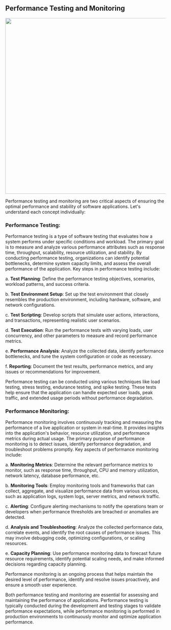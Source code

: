 ## Performance Testing and Monitoring

<img src="https://darey-io-pbl-projects-images.s3.eu-west-2.amazonaws.com/practices/images/performance-monitoring.png" width="936px" height="550px">

Performance testing and monitoring are two critical aspects of ensuring the optimal performance and stability of software applications. Let's understand each concept individually:

### Performance Testing:
Performance testing is a type of software testing that evaluates how a system performs under specific conditions and workload. The primary goal is to measure and analyze various performance attributes such as response time, throughput, scalability, resource utilization, and stability. By conducting performance testing, organizations can identify potential bottlenecks, determine system capacity limits, and assess the overall performance of the application.
Key steps in performance testing include:

a. **Test Planning**: Define the performance testing objectives, scenarios, workload patterns, and success criteria.

b. **Test Environment Setup**: Set up the test environment that closely resembles the production environment, including hardware, software, and network configurations.

c. **Test Scripting**: Develop scripts that simulate user actions, interactions, and transactions, representing realistic user scenarios.

d. **Test Execution**: Run the performance tests with varying loads, user concurrency, and other parameters to measure and record performance metrics.

e. **Performance Analysis**: Analyze the collected data, identify performance bottlenecks, and tune the system configuration or code as necessary.

f. **Reporting**: Document the test results, performance metrics, and any issues or recommendations for improvement.

Performance testing can be conducted using various techniques like load testing, stress testing, endurance testing, and spike testing. These tests help ensure that the application can handle expected user loads, peak traffic, and extended usage periods without performance degradation.

### Performance Monitoring:
Performance monitoring involves continuously tracking and measuring the performance of a live application or system in real-time. It provides insights into the application's behavior, resource utilization, and performance metrics during actual usage. The primary purpose of performance monitoring is to detect issues, identify performance degradation, and troubleshoot problems promptly.
Key aspects of performance monitoring include:

a. **Monitoring Metrics**: Determine the relevant performance metrics to monitor, such as response time, throughput, CPU and memory utilization, network latency, database performance, etc.

b. **Monitoring Tools**: Employ monitoring tools and frameworks that can collect, aggregate, and visualize performance data from various sources, such as application logs, system logs, server metrics, and network traffic.

c. **Alerting**: Configure alerting mechanisms to notify the operations team or developers when performance thresholds are breached or anomalies are detected.

d. **Analysis and Troubleshooting**: Analyze the collected performance data, correlate events, and identify the root causes of performance issues. This may involve debugging code, optimizing configurations, or scaling resources.

e. **Capacity Planning**: Use performance monitoring data to forecast future resource requirements, identify potential scaling needs, and make informed decisions regarding capacity planning.

Performance monitoring is an ongoing process that helps maintain the desired level of performance, identify and resolve issues proactively, and ensure a smooth user experience.

Both performance testing and monitoring are essential for assessing and maintaining the performance of applications. Performance testing is typically conducted during the development and testing stages to validate performance expectations, while performance monitoring is performed in production environments to continuously monitor and optimize application performance.





